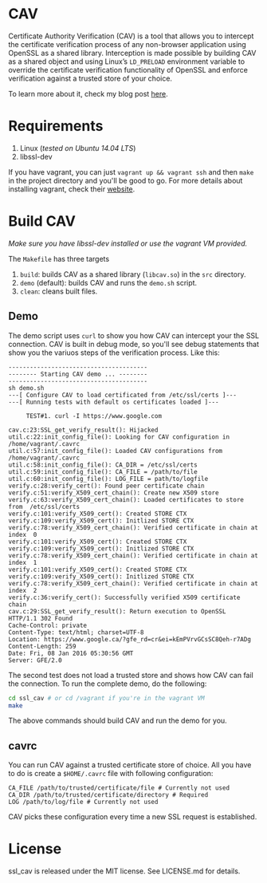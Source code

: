 CAV
=======

Certificate Authority Verification (CAV) is a tool that allows you to intercept
the certificate verification process of any non-browser application using
OpenSSL as a shared library. Interception is made possible by building CAV as a
shared object and using Linux’s `LD_PRELOAD` environment variable to override the
certificate verification functionality of OpenSSL and enforce verification
against a trusted store of your choice.


To learn more about it, check my blog post
[here](http://ifahad7.github.io/blog/2015/12/ssl_cav.html).


# Requirements

1. Linux (_tested on Ubuntu 14.04 LTS_)
2. libssl-dev

If you have vagrant, you can just `vagrant up && vagrant ssh` and then `make`
in the project directory and you'll be good to go. For more details about
installing vagrant, check their
[website](https://www.vagrantup.com/downloads.html).


# Build CAV

_Make sure you have libssl-dev installed or use the vagrant VM provided._

The `Makefile` has three targets

1. `build`: builds CAV as a shared library (`libcav.so`) in the `src` directory.
2. `demo` (default): builds CAV and runs the `demo.sh` script.
3. `clean`: cleans built files.

## Demo

The demo script uses `curl` to show you how CAV can intercept your the SSL
connection. CAV is built in debug mode, so you'll see debug statements that show
you the variuos steps of the verification process. Like this:

```
---------------------------------------
-------- Starting CAV demo ... --------
---------------------------------------
sh demo.sh
---[ Configure CAV to load certificated from /etc/ssl/certs ]---
---[ Running tests with default os certificates loaded ]---

	 TEST#1. curl -I https://www.google.com

cav.c:23:SSL_get_verify_result(): Hijacked
util.c:22:init_config_file(): Looking for CAV configuration in /home/vagrant/.cavrc
util.c:57:init_config_file(): Loaded CAV configurations from /home/vagrant/.cavrc
util.c:58:init_config_file(): CA_DIR = /etc/ssl/certs
util.c:59:init_config_file(): CA_FILE = /path/to/file
util.c:60:init_config_file(): LOG_FILE = path/to/logfile
verify.c:28:verify_cert(): Found peer certificate chain
verify.c:51:verify_X509_cert_chain(): Create new X509 store
verify.c:63:verify_X509_cert_chain(): Loaded certificates to store from  /etc/ssl/certs
verify.c:101:verify_X509_cert(): Created STORE CTX
verify.c:109:verify_X509_cert(): Initlized STORE CTX
verify.c:78:verify_X509_cert_chain(): Verified certificate in chain at index  0
verify.c:101:verify_X509_cert(): Created STORE CTX
verify.c:109:verify_X509_cert(): Initlized STORE CTX
verify.c:78:verify_X509_cert_chain(): Verified certificate in chain at index  1
verify.c:101:verify_X509_cert(): Created STORE CTX
verify.c:109:verify_X509_cert(): Initlized STORE CTX
verify.c:78:verify_X509_cert_chain(): Verified certificate in chain at index  2
verify.c:36:verify_cert(): Successfully verified X509 certificate chain
cav.c:29:SSL_get_verify_result(): Return execution to OpenSSL
HTTP/1.1 302 Found
Cache-Control: private
Content-Type: text/html; charset=UTF-8
Location: https://www.google.ca/?gfe_rd=cr&ei=kEmPVrvGCsSC8Qeh-r7ADg
Content-Length: 259
Date: Fri, 08 Jan 2016 05:30:56 GMT
Server: GFE/2.0

```

The second test does not load a trusted store and shows how CAV can fail the
connection. To run the complete demo, do the following:

```bash
cd ssl_cav # or cd /vagrant if you're in the vagrant VM
make
```

The above commands should build CAV and run the demo for you.


## cavrc

You can run CAV against a trusted certificate store of choice. All you have to
do is create a `$HOME/.cavrc` file with following configuration:

```
CA_FILE /path/to/trusted/certificate/file # Currently not used
CA_DIR /path/to/trusted/certificate/directory # Required
LOG /path/to/log/file # Currently not used
```

CAV picks these configuration every time a new SSL request is established.


# License
ssl_cav is released under the MIT license. See LICENSE.md for details.

